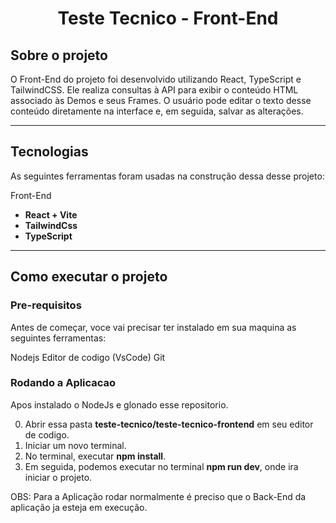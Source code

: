 <h1 align = 'center'>
	Teste Tecnico - Front-End
</h1>

## Sobre o projeto

O Front-End do projeto foi desenvolvido utilizando React, TypeScript e TailwindCSS. Ele realiza consultas à API para exibir o conteúdo HTML associado às Demos e seus Frames. O usuário pode editar o texto desse conteúdo diretamente na interface e, em seguida, salvar as alterações.

---

## Tecnologias

As seguintes ferramentas foram usadas na construção dessa desse projeto:

Front-End
- **React + Vite**
- **TailwindCss**
- **TypeScript**

---

## Como executar o projeto

### Pre-requisitos

Antes de começar, voce vai precisar ter instalado em sua maquina as seguintes ferramentas:

Nodejs
Editor de codigo (VsCode)
Git

### Rodando a Aplicacao

Apos instalado o NodeJs e glonado esse repositorio.

0. Abrir essa pasta **teste-tecnico/teste-tecnico-frontend** em seu editor de codigo.
1. Iniciar um novo terminal.
2. No terminal, executar **npm install**.
4. Em seguida, podemos executar no terminal **npm run dev**, onde ira iniciar o projeto.

OBS: Para a Aplicação rodar normalmente é preciso que o Back-End da aplicação ja esteja em execução.

